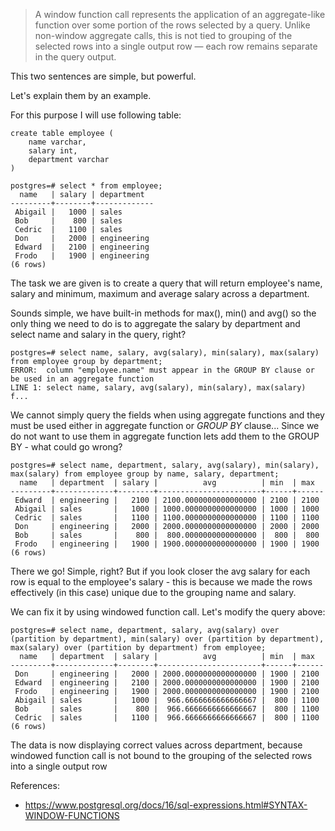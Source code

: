 > A window function call represents the application of an aggregate-like function over some portion of the rows selected by a query. Unlike non-window aggregate calls, this is not tied to grouping of the selected rows into a single output row — each row remains separate in the query output.

This two sentences are simple, but powerful.

Let's explain them by an example.

For this purpose I will use following table:
```
create table employee (
    name varchar,
    salary int,
    department varchar
)

postgres=# select * from employee;
  name   | salary | department  
---------+--------+-------------
 Abigail |   1000 | sales
 Bob     |    800 | sales
 Cedric  |   1100 | sales
 Don     |   2000 | engineering
 Edward  |   2100 | engineering
 Frodo   |   1900 | engineering
(6 rows)
```

The task we are given is to create a query that will return employee's name, salary and minimum, maximum and average salary across a department.

Sounds simple, we have built-in methods for max(), min() and avg() so the only thing we need to do is to aggregate the salary by department and select name and salary in the query, right?

```
postgres=# select name, salary, avg(salary), min(salary), max(salary) from employee group by department;
ERROR:  column "employee.name" must appear in the GROUP BY clause or be used in an aggregate function
LINE 1: select name, salary, avg(salary), min(salary), max(salary) f...
```

We cannot simply query the fields when using aggregate functions and they must be used either in aggregate function or *GROUP BY* clause...
Since we do not want to use them in aggregate function lets add them to the GROUP BY - what could go wrong?

```
postgres=# select name, department, salary, avg(salary), min(salary), max(salary) from employee group by name, salary, department;
  name   | department  | salary |          avg          | min  | max  
---------+-------------+--------+-----------------------+------+------
 Edward  | engineering |   2100 | 2100.0000000000000000 | 2100 | 2100
 Abigail | sales       |   1000 | 1000.0000000000000000 | 1000 | 1000
 Cedric  | sales       |   1100 | 1100.0000000000000000 | 1100 | 1100
 Don     | engineering |   2000 | 2000.0000000000000000 | 2000 | 2000
 Bob     | sales       |    800 |  800.0000000000000000 |  800 |  800
 Frodo   | engineering |   1900 | 1900.0000000000000000 | 1900 | 1900
(6 rows)
```

There we go! Simple, right? 
But if you look closer the avg salary for each row is equal to the employee's salary - this is because we made the rows effectively (in this case) unique due to the grouping name and salary. 

We can fix it by using windowed function call. Let's modify the query above:

```
postgres=# select name, department, salary, avg(salary) over (partition by department), min(salary) over (partition by department), max(salary) over (partition by department) from employee;
  name   | department  | salary |          avg          | min  | max  
---------+-------------+--------+-----------------------+------+------
 Don     | engineering |   2000 | 2000.0000000000000000 | 1900 | 2100
 Edward  | engineering |   2100 | 2000.0000000000000000 | 1900 | 2100
 Frodo   | engineering |   1900 | 2000.0000000000000000 | 1900 | 2100
 Abigail | sales       |   1000 |  966.6666666666666667 |  800 | 1100
 Bob     | sales       |    800 |  966.6666666666666667 |  800 | 1100
 Cedric  | sales       |   1100 |  966.6666666666666667 |  800 | 1100
(6 rows)
```

The data is now displaying correct values across department, because windowed function call is not bound to the grouping of the selected rows into a single output row

References:
- <https://www.postgresql.org/docs/16/sql-expressions.html#SYNTAX-WINDOW-FUNCTIONS>

